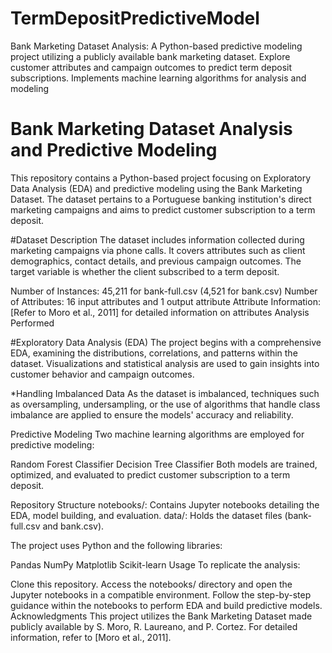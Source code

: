 # TermDepositPredictiveModel
Bank Marketing Dataset Analysis: A Python-based predictive modeling project utilizing a publicly available bank marketing dataset. Explore customer attributes and campaign outcomes to predict term deposit subscriptions. Implements machine learning algorithms for analysis and modeling

# Bank Marketing Dataset Analysis and Predictive Modeling
This repository contains a Python-based project focusing on Exploratory Data Analysis (EDA) and predictive modeling using the Bank Marketing Dataset. The dataset pertains to a Portuguese banking institution's direct marketing campaigns and aims to predict customer subscription to a term deposit.

#Dataset Description
The dataset includes information collected during marketing campaigns via phone calls. It covers attributes such as client demographics, contact details, and previous campaign outcomes. The target variable is whether the client subscribed to a term deposit.

Number of Instances: 45,211 for bank-full.csv (4,521 for bank.csv)
Number of Attributes: 16 input attributes and 1 output attribute
Attribute Information: [Refer to Moro et al., 2011] for detailed information on attributes
Analysis Performed

#Exploratory Data Analysis (EDA)
The project begins with a comprehensive EDA, examining the distributions, correlations, and patterns within the dataset. Visualizations and statistical analysis are used to gain insights into customer behavior and campaign outcomes.

*Handling Imbalanced Data
As the dataset is imbalanced, techniques such as oversampling, undersampling, or the use of algorithms that handle class imbalance are applied to ensure the models' accuracy and reliability.

Predictive Modeling
Two machine learning algorithms are employed for predictive modeling:

Random Forest Classifier
Decision Tree Classifier
Both models are trained, optimized, and evaluated to predict customer subscription to a term deposit.

Repository Structure
notebooks/: Contains Jupyter notebooks detailing the EDA, model building, and evaluation.
data/: Holds the dataset files (bank-full.csv and bank.csv).

The project uses Python and the following libraries:

Pandas
NumPy
Matplotlib
Scikit-learn
Usage
To replicate the analysis:

Clone this repository.
Access the notebooks/ directory and open the Jupyter notebooks in a compatible environment.
Follow the step-by-step guidance within the notebooks to perform EDA and build predictive models.
Acknowledgments
This project utilizes the Bank Marketing Dataset made publicly available by S. Moro, R. Laureano, and P. Cortez. For detailed information, refer to [Moro et al., 2011].
